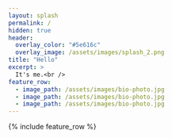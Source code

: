 ```yaml
---
layout: splash
permalink: /
hidden: true
header:
  overlay_color: "#5e616c"
  overlay_image: /assets/images/splash_2.png
title: "Hello"
excerpt: >
  It's me.<br />
feature_row:
  - image_path: /assets/images/bio-photo.jpg
  - image_path: /assets/images/bio-photo.jpg
  - image_path: /assets/images/bio-photo.jpg
---
```


{% include feature_row %}
